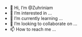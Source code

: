 - 👋 Hi, I’m @Zuhriniam
- 👀 I’m interested in ...
- 🌱 I’m currently learning ...
- 💞️ I’m looking to collaborate on ...
- 📫 How to reach me ...

<!---
Zuhriniam/Zuhriniam is a ✨ special ✨ repository because its `README.md` (this file) appears on your GitHub profile.
You can click the Preview link to take a look at your changes.
--->
